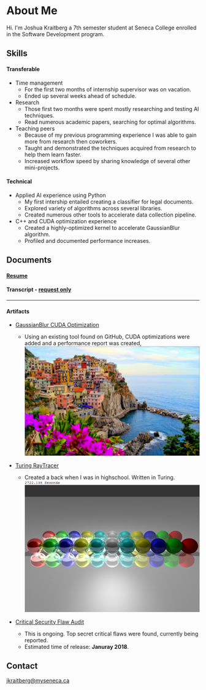 # About Me

Hi. I'm Joshua Kraitberg a 7th semester student at Seneca College enrolled in the Software Development program.   

## Skills

#### Transferable
* Time management
  * For the first two months of internship supervisor was on vacation.  
  * Ended up several weeks ahead of schedule.
* Research
  * Those first two months were spent mostly researching and testing AI techniques.
  * Read numerous academic papers, searching for optimal algorithms.
* Teaching peers
  * Because of my previous programming experience I was able to gain more from research then coworkers.
  * Taught and demonstrated the techniques acquired from research to help them learn faster.
  * Increased workflow speed by sharing knowledge of several other mini-projects.  

#### Technical
* Applied AI experience using Python
  * My first intership entailed creating a classifier for legal documents.
  * Explored variety of algorithms across several libraries.
  * Created numerous other tools to accelerate data collection pipeline. 
* C++ and CUDA optimization experience
  * Created a highly-optimized kernel to accelerate GaussianBlur algorithm.
  * Profiled and documented performance increases. 

## Documents

#### [Resume](Documents/Resume.pdf)

#### Transcript - [request only](#contact)

---

#### Artifacts
* [GaussianBlur CUDA Optimization](https://wiki.cdot.senecacollege.ca/wiki/BETTERRED)
  * Using an existing tool found on GitHub, CUDA optimizations were added and a performance report was created,
  ![Example Pic GaussianBlur](Artifacts/GaussianBlurCUDA/Cinque_terre_BLURRED.jpg "This is what a blurred picture looks like")

* [Turing RayTracer](Artifacts/RayTracer)
  * Created a back when I was  in highschool.  Written in Turing.
  ![Example Pic Raytrace](Artifacts/RayTracer/example.png "This is a rendered image")

* [Critical Security Flaw Audit](#)
  * This is ongoing.  Top secret critical flaws were found, currently being reported.
  * Estimated time of release: **Januray 2018**.    

<a name="contact"></a>
## Contact

jkraitberg@myseneca.ca
